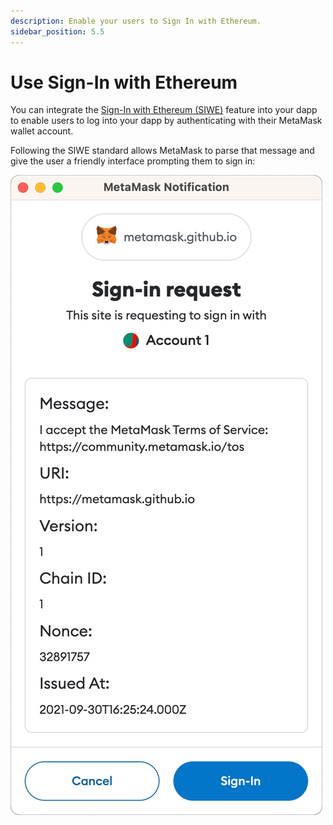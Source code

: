 ```yaml
---
description: Enable your users to Sign In with Ethereum.
sidebar_position: 5.5
---
```


# Use Sign-In with Ethereum

You can integrate the [Sign-In with Ethereum (SIWE)](https://docs.login.xyz/) feature into your dapp to enable
users to log into your dapp by authenticating with their MetaMask wallet account.

Following the SIWE standard allows MetaMask to parse that message and give the user a friendly
interface prompting them to sign in:

<p align="center">

![Sign-in request pop-up](../assets/siwe.png)

</p>